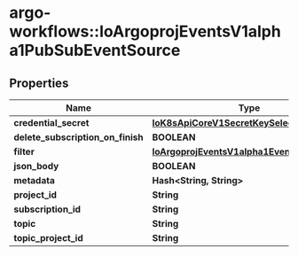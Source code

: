 # argo-workflows::IoArgoprojEventsV1alpha1PubSubEventSource

## Properties
Name | Type | Description | Notes
------------ | ------------- | ------------- | -------------
**credential_secret** | [**IoK8sApiCoreV1SecretKeySelector**](IoK8sApiCoreV1SecretKeySelector.md) |  | [optional] 
**delete_subscription_on_finish** | **BOOLEAN** |  | [optional] 
**filter** | [**IoArgoprojEventsV1alpha1EventSourceFilter**](IoArgoprojEventsV1alpha1EventSourceFilter.md) |  | [optional] 
**json_body** | **BOOLEAN** |  | [optional] 
**metadata** | **Hash&lt;String, String&gt;** |  | [optional] 
**project_id** | **String** |  | [optional] 
**subscription_id** | **String** |  | [optional] 
**topic** | **String** |  | [optional] 
**topic_project_id** | **String** |  | [optional] 


